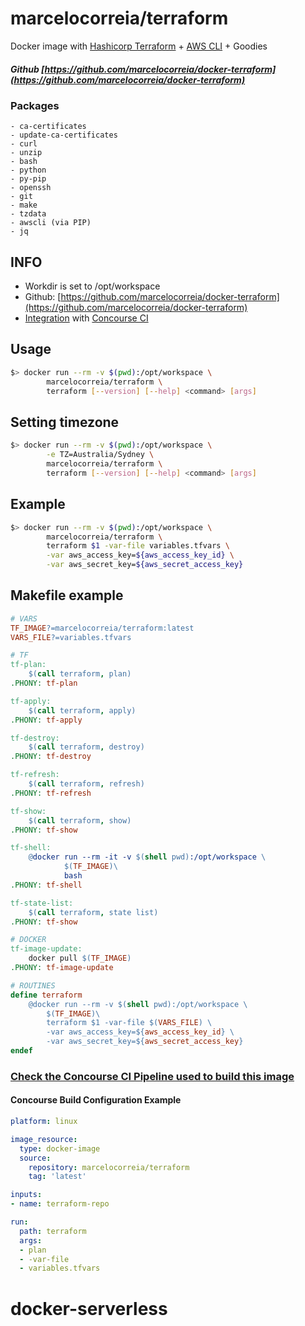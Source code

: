 # marcelocorreia/terraform

Docker image with [Hashicorp Terraform](https://www.terraform.io) + [AWS CLI](https://aws.amazon.com/cli/) + Goodies

##### Github [https://github.com/marcelocorreia/docker-terraform](https://github.com/marcelocorreia/docker-terraform)
 
### Packages
    - ca-certificates 
    - update-ca-certificates
    - curl
    - unzip 
    - bash 
    - python 
    - py-pip 
    - openssh 
    - git 
    - make 
    - tzdata
    - awscli (via PIP)  
    - jq
 
## INFO
- Workdir is set to /opt/workspace
- Github: [https://github.com/marcelocorreia/docker-terraform](https://github.com/marcelocorreia/docker-terraform)
- [Integration](#) with [Concourse CI](http://concourse.ci/) 

## Usage
```bash
$> docker run --rm -v $(pwd):/opt/workspace \
   		marcelocorreia/terraform \
   		terraform [--version] [--help] <command> [args]
```

## Setting timezone
```bash
$> docker run --rm -v $(pwd):/opt/workspace \
        -e TZ=Australia/Sydney \
   		marcelocorreia/terraform \
   		terraform [--version] [--help] <command> [args]
```


## Example
```bash
$> docker run --rm -v $(pwd):/opt/workspace \
   		marcelocorreia/terraform \
   		terraform $1 -var-file variables.tfvars \
   		-var aws_access_key=${aws_access_key_id} \
   		-var aws_secret_key=${aws_secret_access_key}
```

## Makefile example
```makefile
# VARS
TF_IMAGE?=marcelocorreia/terraform:latest
VARS_FILE?=variables.tfvars

# TF
tf-plan:
	$(call terraform, plan)
.PHONY: tf-plan

tf-apply:
	$(call terraform, apply)
.PHONY: tf-apply

tf-destroy:
	$(call terraform, destroy)
.PHONY: tf-destroy

tf-refresh:
	$(call terraform, refresh)
.PHONY: tf-refresh

tf-show:
	$(call terraform, show)
.PHONY: tf-show

tf-shell:
	@docker run --rm -it -v $(shell pwd):/opt/workspace \
    		$(TF_IMAGE)\
    		bash
.PHONY: tf-shell

tf-state-list:
	$(call terraform, state list)
.PHONY: tf-show

# DOCKER
tf-image-update:
	docker pull $(TF_IMAGE)
.PHONY: tf-image-update

# ROUTINES
define terraform
	@docker run --rm -v $(shell pwd):/opt/workspace \
		$(TF_IMAGE)\
		terraform $1 -var-file $(VARS_FILE) \
		-var aws_access_key=${aws_access_key_id} \
		-var aws_secret_key=${aws_secret_access_key}
endef

```

### [Check the Concourse CI Pipeline used to build this image](https://github.com/marcelocorreia/docker-terraform/blob/master/pipeline.yml) 

#### Concourse Build Configuration Example

```yaml
platform: linux

image_resource:
  type: docker-image
  source:
    repository: marcelocorreia/terraform
    tag: 'latest'

inputs:
- name: terraform-repo

run:
  path: terraform
  args: 
  - plan
  - -var-file
  - variables.tfvars
```

# docker-serverless
